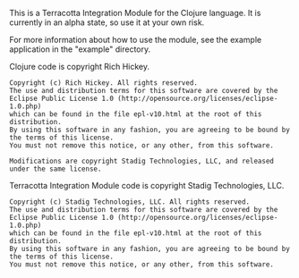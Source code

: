 This is a Terracotta Integration Module for the Clojure language.  It is currently in an alpha state, so use it at your own risk.

For more information about how to use the module, see the example application in the "example" directory.

Clojure code is copyright Rich Hickey.

    Copyright (c) Rich Hickey. All rights reserved.
    The use and distribution terms for this software are covered by the
    Eclipse Public License 1.0 (http://opensource.org/licenses/eclipse-1.0.php)
    which can be found in the file epl-v10.html at the root of this distribution.
    By using this software in any fashion, you are agreeing to be bound by
    the terms of this license.
    You must not remove this notice, or any other, from this software.
    
    Modifications are copyright Stadig Technologies, LLC, and released under the same license.

Terracotta Integration Module code is copyright Stadig Technologies, LLC.

    Copyright (c) Stadig Technologies, LLC. All rights reserved.
    The use and distribution terms for this software are covered by the
    Eclipse Public License 1.0 (http://opensource.org/licenses/eclipse-1.0.php)
    which can be found in the file epl-v10.html at the root of this distribution.
    By using this software in any fashion, you are agreeing to be bound by
    the terms of this license.
    You must not remove this notice, or any other, from this software.
